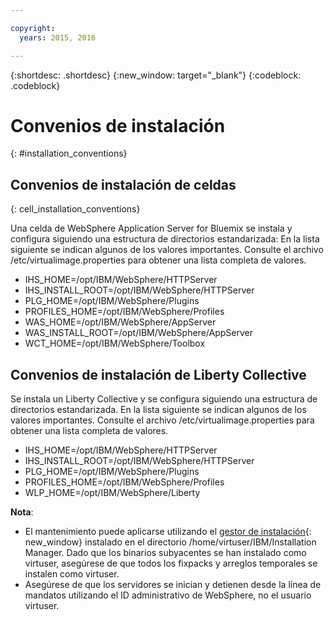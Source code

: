 ```yaml
---

copyright:
  years: 2015, 2016

---
```


{:shortdesc: .shortdesc}
{:new_window: target="_blank"}
{:codeblock: .codeblock}

# Convenios de instalación
{: #installation_conventions}

## Convenios de instalación de celdas
{: cell_installation_conventions}

Una celda de WebSphere Application Server for Bluemix se instala y configura siguiendo una estructura de directorios estandarizada: En la lista siguiente se indican algunos de los valores importantes.  Consulte el archivo /etc/virtualimage.properties para obtener una lista completa de valores.

* IHS_HOME=/opt/IBM/WebSphere/HTTPServer
* IHS_INSTALL_ROOT=/opt/IBM/WebSphere/HTTPServer
* PLG_HOME=/opt/IBM/WebSphere/Plugins
* PROFILES_HOME=/opt/IBM/WebSphere/Profiles
* WAS_HOME=/opt/IBM/WebSphere/AppServer
* WAS_INSTALL_ROOT=/opt/IBM/WebSphere/AppServer
* WCT_HOME=/opt/IBM/WebSphere/Toolbox

## Convenios de instalación de Liberty Collective

Se instala un Liberty Collective y se configura siguiendo una estructura de directorios estandarizada. En la lista siguiente se indican algunos de los valores importantes.  Consulte el archivo /etc/virtualimage.properties para obtener una lista completa de valores.

* IHS_HOME=/opt/IBM/WebSphere/HTTPServer
* IHS_INSTALL_ROOT=/opt/IBM/WebSphere/HTTPServer
* PLG_HOME=/opt/IBM/WebSphere/Plugins
* PROFILES_HOME=/opt/IBM/WebSphere/Profiles
* WLP_HOME=/opt/IBM/WebSphere/Liberty

**Nota**:
* El mantenimiento puede aplicarse utilizando el [gestor de instalación](http://www.ibm.com/support/knowledgecenter/SSDV2W_1.8.3/com.ibm.cic.agent.ui.doc/helpindex_imic.html){: new_window} instalado en el directorio /home/virtuser/IBM/Installation Manager. Dado que los binarios subyacentes se han instalado como virtuser, asegúrese de que todos los fixpacks y arreglos temporales se instalen como virtuser.
* Asegúrese de que los servidores se inician y detienen desde la línea de mandatos utilizando el ID administrativo de WebSphere, no el usuario virtuser.
